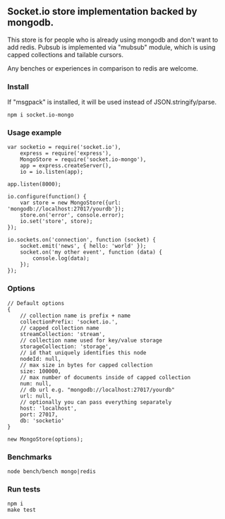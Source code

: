 ## Socket.io store implementation backed by mongodb.

This store is for people who is already using mongodb and don't want to add redis. Pubsub is implemented via "mubsub" module, which is using capped collections and tailable cursors.

Any benches or experiences in comparison to redis are welcome.

### Install

If "msgpack" is installed, it will be used instead of JSON.stringify/parse.

    npm i socket.io-mongo

### Usage example

    var socketio = require('socket.io'),
        express = require('express'),
        MongoStore = require('socket.io-mongo'),
        app = express.createServer(),
        io = io.listen(app);

    app.listen(8000);

    io.configure(function() {
        var store = new MongoStore({url: 'mongodb://localhost:27017/yourdb'});
        store.on('error', console.error);
        io.set('store', store);
    });

    io.sockets.on('connection', function (socket) {
        socket.emit('news', { hello: 'world' });
        socket.on('my other event', function (data) {
            console.log(data);
        });
    });

### Options

    // Default options
    {
        // collection name is prefix + name
        collectionPrefix: 'socket.io.',
        // capped collection name
        streamCollection: 'stream',
        // collection name used for key/value storage
        storageCollection: 'storage',
        // id that uniquely identifies this node
        nodeId: null,
        // max size in bytes for capped collection
        size: 100000,
        // max number of documents inside of capped collection
        num: null,
        // db url e.g. "mongodb://localhost:27017/yourdb"
        url: null,
        // optionally you can pass everything separately
        host: 'localhost',
        port: 27017,
        db: 'socketio'
    }

    new MongoStore(options);

### Benchmarks

    node bench/bench mongo|redis

### Run tests

    npm i
    make test

